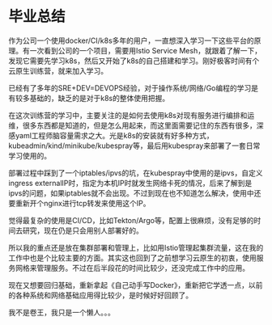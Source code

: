 # 毕业总结

作为公司一个使用docker/CI/k8s多年的用户，一直想深入学习一下这些平台的原理。有一次看到公司的一个项目，需要用Istio Service Mesh，就跟着了解一下，发现它需要先学习k8s，然后又开始了k8s的自己搭建和学习。刚好极客时间有个云原生训练营，就来加入学习。

已经有了多年的SRE+DEV=DEVOPS经验，对于操作系统/网络/Go编程的学习是有较多基础的，缺乏的是对于k8s的整体使用把握。

在这次训练营的学习中，主要关注的是如何去使用k8s对现有服务进行编排和运维，很多东西都是知道的，但是怎么用起来，而这里面需要记住的东西有很多，深感yaml工程师脑容量需求之大。光是k8s的安装就有好多种方式，kubeadmin/kind/minikube/kubespray等，最后用kubespray来部署了一套日常学习使用的。

部署过程中踩到了一个iptables/ipvs的坑，在kubespray中使用的是ipvs，自定义ingress externalIP时，指定为本机IP时就发生网络卡死的情况，后来了解到是ipvs的问题，如果iptables就不会出现。不过到现在也不知道怎么解决，使用中还要重新开个nginx进行tcp转发来使用这个IP。

觉得最复杂的使用是CI/CD，比如Tekton/Argo等，配置上很麻烦，没有足够的时间去研究，现在仍是只会用别人部署好的。

所以我的重点还是放在集群部署和管理上，比如用Istio管理起集群流量，这在我的工作中也是个比较主要的方面。其实这也回到了之前想学习云原生的初衷，使用服务网格来管理服务。不过在后半段花的时间比较少，还没完成工作中的应用。

现在又想要回归基础，重新拿起《自己动手写Docker》，重新把它学透一点，以前的各种系统和网络基础应用得比较少，是时候好好回顾了。

我不是卷王，我只是一个懒人。。。

